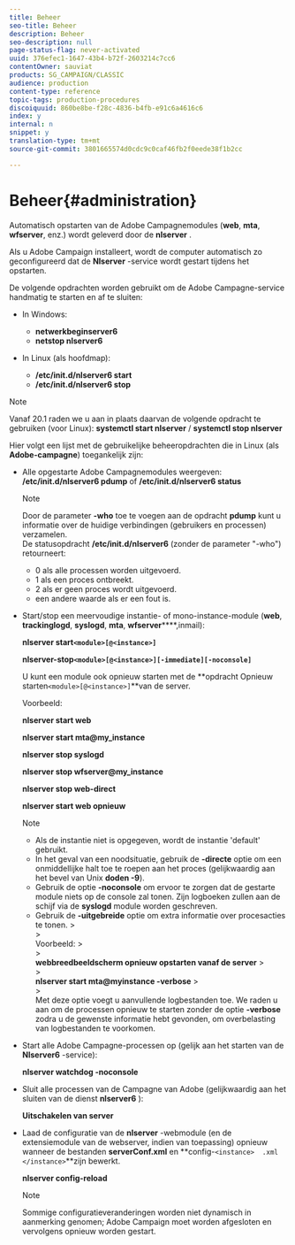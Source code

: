 ```yaml
---
title: Beheer
seo-title: Beheer
description: Beheer
seo-description: null
page-status-flag: never-activated
uuid: 376efec1-1647-43b4-b72f-2603214c7cc6
contentOwner: sauviat
products: SG_CAMPAIGN/CLASSIC
audience: production
content-type: reference
topic-tags: production-procedures
discoiquuid: 860be8be-f28c-4836-b4fb-e91c6a4616c6
index: y
internal: n
snippet: y
translation-type: tm+mt
source-git-commit: 3801665574d0cdc9c0caf46fb2f0eede38f1b2cc

---
```



# Beheer{#administration}

Automatisch opstarten van de Adobe Campagnemodules (**web**, **mta**, **wfserver**, enz.) wordt geleverd door de **nlserver** .

Als u Adobe Campaign installeert, wordt de computer automatisch zo geconfigureerd dat de **Nlserver** -service wordt gestart tijdens het opstarten.

De volgende opdrachten worden gebruikt om de Adobe Campagne-service handmatig te starten en af te sluiten:

* In Windows:

   * **netwerkbeginserver6**
   * **netstop nlserver6**

* In Linux (als hoofdmap):

   * **/etc/init.d/nlserver6 start**
   * **/etc/init.d/nlserver6 stop**

>[!NOTE]
>
>Vanaf 20.1 raden we u aan in plaats daarvan de volgende opdracht te gebruiken (voor Linux): **systemctl start nlserver** / **systemctl stop nlserver**

Hier volgt een lijst met de gebruikelijke beheeropdrachten die in Linux (als **Adobe-campagne**) toegankelijk zijn:

* Alle opgestarte Adobe Campagnemodules weergeven: **/etc/init.d/nlserver6 pdump** of **/etc/init.d/nlserver6 status**

   >[!NOTE]
   >
   >Door de parameter **-who** toe te voegen aan de opdracht **pdump** kunt u informatie over de huidige verbindingen (gebruikers en processen) verzamelen.\
   >De statusopdracht **/etc/init.d/nlserver6** (zonder de parameter &quot;-who&quot;) retourneert:
   >
   >    * 0 als alle processen worden uitgevoerd.
   >    * 1 als een proces ontbreekt.
   >    * 2 als er geen proces wordt uitgevoerd.
   >    * een andere waarde als er een fout is.


* Start/stop een meervoudige instantie- of mono-instance-module (**web**, **trackinglogd**, **syslogd**, **mta**, **wfserver******,inmail):

   **nlserver start`<module>[@<instance>]`**

   **nlserver-stop`<module>[@<instance>][-immediate][-noconsole]`**

   U kunt een module ook opnieuw starten met de **opdracht Opnieuw starten`<module>[@<instance>]`**van de server.

   Voorbeeld:

   **nlserver start web**

   **nlserver start mta@my_instance**

   **nlserver stop syslogd**

   **nlserver stop wfserver@my_instance**

   **nlserver stop web-direct**

   **nlserver start web opnieuw**

   >[!NOTE]
   > 
   >    * Als de instantie niet is opgegeven, wordt de instantie &#39;default&#39; gebruikt.
   >    * In het geval van een noodsituatie, gebruik de **-directe** optie om een onmiddellijke halt toe te roepen aan het proces (gelijkwaardig aan het bevel van Unix **doden -9**).
   >    * Gebruik de optie **-noconsole** om ervoor te zorgen dat de gestarte module niets op de console zal tonen. Zijn logboeken zullen aan de schijf via de **syslogd** module worden geschreven.
   >    * Gebruik de **-uitgebreide** optie om extra informatie over procesacties te tonen.
      >    
      >      
      Voorbeeld:
      >    
      >      
      **webbreedbeeldscherm opnieuw opstarten vanaf de server**
      >    
      >      
      **nlserver start mta@myinstance -verbose**
      >    
      >      
      Met deze optie voegt u aanvullende logbestanden toe. We raden u aan om de processen opnieuw te starten zonder de optie **-verbose** zodra u de gewenste informatie hebt gevonden, om overbelasting van logbestanden te voorkomen.


* Start alle Adobe Campagne-processen op (gelijk aan het starten van de **Nlserver6** -service):

   **nlserver watchdog -noconsole**

* Sluit alle processen van de Campagne van Adobe (gelijkwaardig aan het sluiten van de dienst **nlserver6** ):

   **Uitschakelen van server**

* Laad de configuratie van de **nlserver** -webmodule (en de extensiemodule van de webserver, indien van toepassing) opnieuw wanneer de bestanden **serverConf.xml** en **config-`<instance>  .xml </instance>`**zijn bewerkt.

   **nlserver config-reload**

   >[!NOTE]
   >
   >Sommige configuratieveranderingen worden niet dynamisch in aanmerking genomen; Adobe Campaign moet worden afgesloten en vervolgens opnieuw worden gestart.

